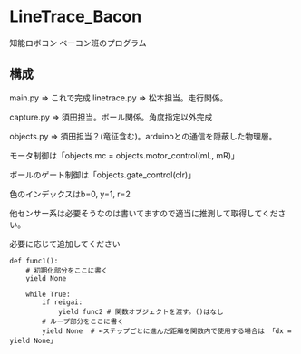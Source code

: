 # LineTrace_Bacon
知能ロボコン ベーコン班のプログラム

## 構成
main.py => これで完成
linetrace.py => 松本担当。走行関係。

capture.py => 須田担当。ボール関係。角度指定以外完成

objects.py => 須田担当？(竜征含む)。arduinoとの通信を隠蔽した物理層。


モータ制御は「objects.mc = objects.motor_control(mL, mR)」

ボールのゲート制御は「objects.gate_control(clr)」

色のインデックスはb=0, y=1, r=2

他センサー系は必要そうなのは書いてますので適当に推測して取得してください。

必要に応じて追加してください

```
def func1():
	# 初期化部分をここに書く
	yield None
	
	while True:
		if reigai:
			yield func2 # 関数オブジェクトを渡す。()はなし
		# ループ部分をここに書く
		yield None	# ←ステップごとに進んだ距離を関数内で使用する場合は 「dx = yield None」
```
